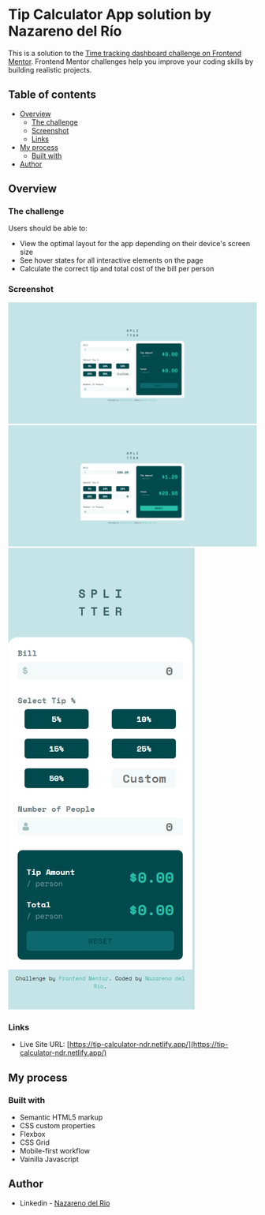 # Tip Calculator App solution by Nazareno del Río

This is a solution to the [Time tracking dashboard challenge on Frontend Mentor](https://www.frontendmentor.io/challenges/time-tracking-dashboard-UIQ7167Jw). Frontend Mentor challenges help you improve your coding skills by building realistic projects. 

## Table of contents

- [Overview](#overview)
  - [The challenge](#the-challenge)
  - [Screenshot](#screenshot)
  - [Links](#links)
- [My process](#my-process)
  - [Built with](#built-with)
- [Author](#author)

## Overview

### The challenge

Users should be able to:

- View the optimal layout for the app depending on their device's screen size
- See hover states for all interactive elements on the page
- Calculate the correct tip and total cost of the bill per person

### Screenshot

![](./screenshot-desktop.jpg)
![](./screenshot-desktop-active.jpg)
![](./screenshot-mobile.jpg)

### Links

- Live Site URL: [https://tip-calculator-ndr.netlify.app/](https://tip-calculator-ndr.netlify.app/)

## My process

### Built with

- Semantic HTML5 markup
- CSS custom properties
- Flexbox
- CSS Grid
- Mobile-first workflow
- Vainilla Javascript

## Author

- Linkedin - [Nazareno del Rio](https://www.linkedin.com/in/nazarenodelrio/)
